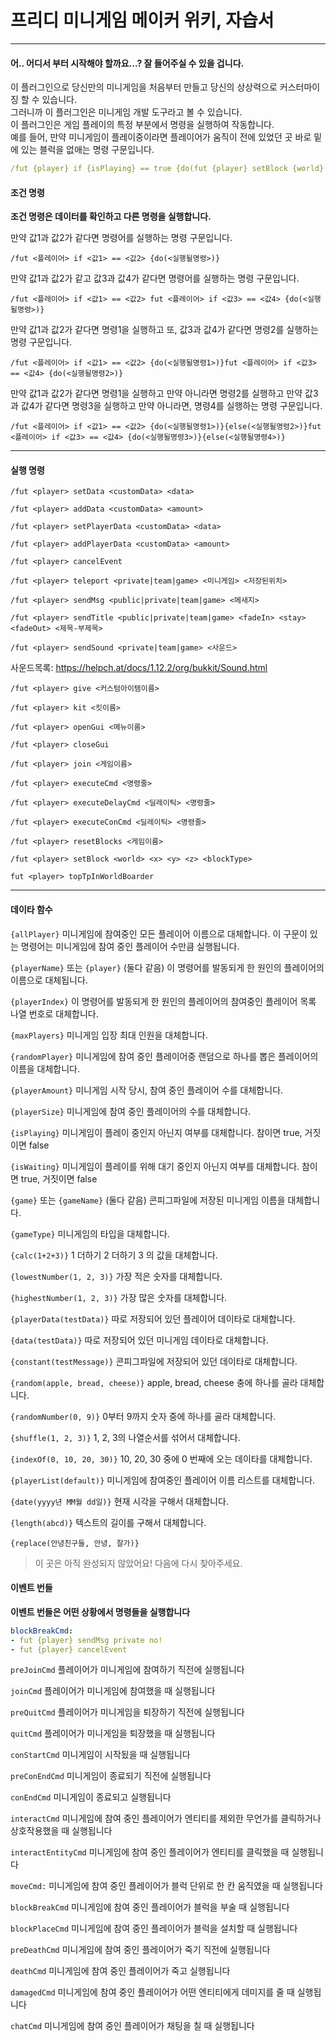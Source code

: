 # 프리디 미니게임 메이커 위키, 자습서

***

#### 어.. 어디서 부터 시작해야 할까요...? 잘 들어주실 수 있을 겁니다.

이 플러그인으로 당신만의 미니게임을 처음부터 만들고 당신의 상상력으로 커스터마이징 할 수 있습니다.  
그러니까 이 플러그인은 미니게임 개발 도구라고 볼 수 있습니다.  
이 플러그인은 게임 플레이의 특정 부분에서 명령을 실행하여 작동합니다.  
예를 들어, 만약 미니게임이 플레이중이라면 플레이어가 움직이 전에 있었던 곳 바로 밑에 있는 블럭을 없애는 명령 구문입니다.
```yaml
/fut {player} if {isPlaying} == true {do(fut {player} setBlock {world} {fromBlockX} {calc({fromBlockY}-1)} {fromBlockZ} AIR)}
```  

#### 조건 명령

**조건 명령은 데이터를 확인하고 다른 명령을 실행합니다.**

만약 값1과 값2가 같다면 명령어를 실행하는 명령 구문입니다.

`/fut <플레이어> if <값1> == <값2> {do(<실행될명령>)}`  
  

만약 값1과 값2가 같고 값3과 값4가 같다면 명령어를 실행하는 명령 구문입니다.
  

`/fut <플레이어> if <값1> == <값2> fut <플레이어> if <값3> == <값4> {do(<실행될명령>)}`  
  

만약 값1과 값2가 같다면 명령1을 실행하고 또, 값3과 값4가 같다면 명령2를 실행하는 명령 구문입니다.

`/fut <플레이어> if <값1> == <값2> {do(<실행될명령1>)}fut <플레이어> if <값3> == <값4> {do(<실행될명령2>)}`  
  

만약 값1과 값2가 같다면 명령1을 실행하고 만약 아니라면 명령2를 실행하고 만약 값3과 값4가 같다면 명령3을 실행하고 만약 아니라면, 명령4를 실행하는 명령 구문입니다.

`/fut <플레이어> if <값1> == <값2> {do(<실행될명령1>)}{else(<실행될명령2>)}fut <플레이어> if <값3> == <값4> {do(<실행될명령3>)}{else(<실행될명령4>)}`  
  

***

#### 실행 명령

`/fut <player> setData <customData> <data>`

`/fut <player> addData <customData> <amount>`

`/fut <player> setPlayerData <customData> <data>`

`/fut <player> addPlayerData <customData> <amount>`

`/fut <player> cancelEvent`

`/fut <player> teleport <private|team|game> <미니게임> <저장된위치>` 

`/fut <player> sendMsg <public|private|team|game> <메새지>`

`/fut <player> sendTitle <public|private|team|game> <fadeIn> <stay> <fadeOut> <제목-부제목>`

`/fut <player> sendSound <private|team|game> <사운드>`

사운드목록: https://helpch.at/docs/1.12.2/org/bukkit/Sound.html

`/fut <player> give <커스텀아이템이름>`

`/fut <player> kit <킷이름>`

`/fut <player> openGui <메뉴이름>`

`/fut <player> closeGui`

`/fut <player> join <게임이름>`

`/fut <player> executeCmd <명령줄>`

`/fut <player> executeDelayCmd <딜레이틱> <명령줄>`

`/fut <player> executeConCmd <딜레이틱> <명령줄>`

`/fut <player> resetBlocks <게임이름>`

`/fut <player> setBlock <world> <x> <y> <z> <blockType>`

`fut <player> topTpInWorldBoarder`

***

#### 데이타 함수

`{allPlayer}` 
미니게임에 참여중인 모든 플레이어 이름으로 대체합니다.
이 구문이 있는 명령어는 미니게임에 참여 중인 플레이어 수만큼 실행됩니다.

`{playerName}` 또는 `{player}` (둘다 같음)
이 명령어를 발동되게 한 원인의 플레이어의 이름으로 대체됩니다.

`{playerIndex}`
이 명령어를 발동되게 한 원인의 플레이어의 참여중인 플레이어 목록 나열 번호로 대체합니다.

`{maxPlayers}`
미니게임 입장 최대 인원을 대체합니다.

`{randomPlayer}`
미니게임에 참여 중인 플레이어중 랜덤으로 하나를 뽑은 플레이어의 이름을 대체합니다.

`{playerAmount}`
미니게임 시작 당시, 참여 중인 플레이어 수를 대체합니다.

`{playerSize}`
미니게임에 참여 중인 플레이어의 수를 대체합니다.

`{isPlaying}`
미니게임이 플레이 중인지 아닌지 여부를 대체합니다. 참이면 true, 거짓이면 false

`{isWaiting}`
미니게임이 플레이를 위해 대기 중인지 아닌지 여부를 대체합니다. 참이면 true, 거짓이면 false

`{game}` 또는 `{gameName}` (둘다 같음)
콘피그파일에 저장된 미니게임 이름을 대체합니다.

`{gameType}`
미니게임의 타입을 대체합니다.

`{calc(1+2+3)}`
1 더하기 2 더하기 3 의 값을 대체합니다.

`{lowestNumber(1, 2, 3)}`
가장 적은 숫자를 대체합니다.

`{highestNumber(1, 2, 3)}`
가장 많은 숫자를 대체합니다.

`{playerData(testData)}`
따로 저장되어 있던 플레이어 데이타로 대체합니다.

`{data(testData)}`
따로 저장되어 있던 미니게임 데이타로 대체합니다.

`{constant(testMessage)}`
콘피그파일에 저장되어 있던 데이타로 대체합니다.

`{random(apple, bread, cheese)}`
apple, bread, cheese 충에 하나를 골라 대체합니다.

`{randomNumber(0, 9)}`
0부터 9까지 숫자 중에 하나를 골라 대체합니다.

`{shuffle(1, 2, 3)}`
1, 2, 3의 나열순서를 섞어서 대체합니다.

`{indexOf(0, 10, 20, 30)}`
10, 20, 30 중에 0 번째에 오는 데이타를 대체합니다.

`{playerList(default)}`
미니게임에 참여중인 플레이어 이름 리스트를 대체합니다.

`{date(yyyy년 MM월 dd일)}`
현재 시각을 구해서 대체합니다.

`{length(abcd)}`
텍스트의 길이를 구해서 대체합니다.

`{replace(안녕친구들, 안녕, 잘가)}`

> 이 곳은 아직 완성되지 않았어요! 다음에 다시 찾아주세요.

#### 이벤트 번들


**이벤트 번들은 어떤 상황에서 명령들을 실행합니다**

```yaml
blockBreakCmd:
- fut {player} sendMsg private no!
- fut {player} cancelEvent
```

`preJoinCmd`
플레이어가 미니게임에 참여하기 직전에 실행됩니다

`joinCmd`
플레이어가 미니게임에 참여했을 때 실행됩니다

`preQuitCmd`
플레이어가 미니게임을 퇴장하기 직전에 실행됩니다

`quitCmd`
플레이어가 미니게임을 퇴장했을 때 실행됩니다

`conStartCmd`
미니게임이 시작됬을 때 실행됩니다

`preConEndCmd`
미니게임이 종료되기 직전에 실행됩니다

`conEndCmd`
미니게임이 종료되고 실행됩니다

`interactCmd`
미니게임에 참여 중인 플레이어가 엔티티를 제외한 무언가를 클릭하거나 상호작용했을 때 실행됩니다

`interactEntityCmd`
미니게임에 참여 중인 플레이어가 엔티티를 클릭했을 때 실행됩니다

`moveCmd:`
미니게임에 참여 중인 플레이어가 블럭 단위로 한 칸 움직였을 때 실행됩니다

`blockBreakCmd`
미니게임에 참여 중인 플레이어가 블럭을 부술 때 실행됩니다

`blockPlaceCmd`
미니게임에 참여 중인 플레이어가 블럭을 설치할 때 실행됩니다

`preDeathCmd`
미니게임에 참여 중인 플레이어가 죽기 직전에 실행됩니다

`deathCmd`
미니게임에 참여 중인 플레이어가 죽고 실행됩니다

`damagedCmd`
미니게임에 참여 중인 플레이어가 어떤 엔티티에게 데미지를 줄 때 실행됩니다

`chatCmd`
미니게임에 참여 중인 플레이어가 채팅을 칠 때 실행됩니다




